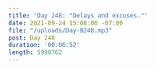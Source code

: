 ```yaml
---
title: 'Day 248: "Delays and excuses."'
date: 2021-09-24 15:08:00 -07:00
file: "/uploads/Day-B248.mp3"
post: Day 248
duration: '00:06:52'
length: 5990762
---
```


